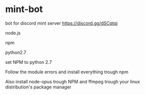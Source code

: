 # mint-bot
bot for discord mint server
https://discord.gg/dSCqtqj

node.js

npm

python2.7

set NPM to python 2.7

Follow the module errors and install everything trough npm

Also install node-opus trough NPM and ffmpeg trough your linux distribution's package manager
